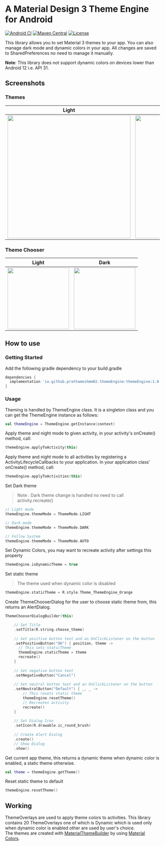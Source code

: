 # A Material Design 3 Theme Engine for Android
[![Android CI](https://github.com/prathameshmm02/ThemeEngine/actions/workflows/android.yml/badge.svg)](https://github.com/prathameshmm02/ThemeEngine/actions/workflows/android.yml)
[![Maven Central](https://img.shields.io/maven-central/v/io.github.prathameshmm02.themeEngine/themeEngine.svg?label=Maven%20Central)](https://search.maven.org/search?q=g:%22io.github.prathameshmm02.themeEngine%22%20AND%20a:%22themeEngine%22)
[![License](https://img.shields.io/badge/License-Apache_2.0-blue.svg)](https://opensource.org/licenses/Apache-2.0)

This library allows you to set Material 3 themes to your app. You can also manage dark mode and dynamic colors in your app. All changes are saved to SharedPreferences no need to manage it manually.

<b>Note</b>: This library does not support dynamic colors on devices lower than Android 12 i.e. API 31.

## Screenshots
### Themes 
| Light | Dark |
|:---:|:---:|
| <img src="screenshots/light_themes.gif" width="400"/>| <img src="screenshots/dark_themes.gif" width="400"/>|
### Theme Chooser
| Light | Dark |
|:---:|:---:|
| <img src="screenshots/theme_chooser_light.png" width="200"/>| <img src="screenshots/theme_chooser_dark.png" width="200"/>|

## How to use
### Getting Started
Add the following gradle dependency to your build.gradle
```gradle
dependencies {
  implementation 'io.github.prathameshmm02.themeEngine:themeEngine:1.0'
}
```
### Usage
Theming is handled by ThemeEngine class. It is a singleton class and you can get the ThemeEngine instance as follows:
```kotlin
val themeEngine = ThemeEngine.getInstance(context)
```

Apply theme and night mode to given activity, in your activity's onCreate() method, call:
```kotlin
themeEngine.applyToActivity(this)
```

Apply theme and night mode to all activities by registering a ActivityLifecycleCallbacks to your application. In your application class’ onCreate() method, call:
```kotlin
themeEngine.applyToActivities(this)
```

Set Dark theme 
>Note : Dark theme change is handled no need to call activity.recreate()
```kotlin
// Light mode
themeEngine.themeMode = ThemeMode.LIGHT

// Dark mode
themeEngine.themeMode = ThemeMode.DARK

// Follow System
themeEngine.themeMode = ThemeMode.AUTO
```
    
Set Dynamic Colors, you may want to recreate activity after settings this property
```kotlin
themeEngine.isDynamicTheme = true
```

Set static theme
> The theme used when dynamic color is disabled
```kotlin
themeEngine.staticTheme = R.style.Theme_ThemeEngine_Orange
```

Create ThemeChooserDialog for the user to choose static theme from, this returns an AlertDialog.
```kotlin
ThemeChooserDialogBuilder(this)

    // Set Title
    .setTitle(R.string.choose_theme)
    
    // Set positive button text and an OnClickListener on the button
    .setPositiveButton("OK") { position, theme ->
      // This sets staticTheme
      themeEngine.staticTheme = theme
      recreate()
    }
    
    // Set negative button text
    .setNegativeButton("Cancel")
    
    // Set neutral button text and an OnClickListener on the button
    .setNeutralButton("Default") { _, _ ->
        // This resets static theme
        themeEngine.resetTheme()
        // Recreates activity
        recreate()
    }
    
    // Set Dialog Icon
    .setIcon(R.drawable.ic_round_brush)
    
    // Create Alert Dialog
    .create()
    // Show Dialog
    .show()
```
  
Get current app theme, this returns a dynamic theme when dynamic color is enabled, a static theme otherwise.
```kotlin
val theme = themeEngine.getTheme()
```

Reset static theme to default 
```kotlin
themeEngine.resetTheme()
```

## Working
ThemeOverlays are used to apply theme colors to activities. This library contains 20 ThemeOverlays one of which is Dynamic which is used only when dynamic color is enabled other are used by user's choice.  
The themes are created with [MaterialThemeBuilder](https://material-foundation.github.io/material-theme-builder/#/custom) by using [Material Colors](https://material.io/design/color/the-color-system.html#tools-for-picking-colors).
